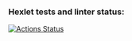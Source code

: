 ### Hexlet tests and linter status:
[![Actions Status](https://github.com/ramil290989/php-project-45/workflows/hexlet-check/badge.svg)](https://github.com/ramil290989/php-project-45/actions)